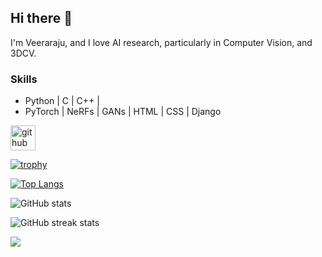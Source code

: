 ## Hi there 👋
I'm Veeraraju, and I love AI research, particularly in Computer Vision, and 3DCV.

### Skills
- Python | C | C++ |
- PyTorch | NeRFs | GANs | HTML | CSS | Django 


[<img src='https://cdn.jsdelivr.net/npm/simple-icons@3.0.1/icons/github.svg' alt='github' height='40'>](https://github.com/Veeraraju-E)  

[![trophy](https://github-profile-trophy.vercel.app/?username=Veeraraju-E)](https://github.com/ryo-ma/github-profile-trophy)

[![Top Langs](https://github-readme-stats.vercel.app/api/top-langs/?username=Veeraraju-E)](https://github.com/anuraghazra/github-readme-stats)

![GitHub stats](https://github-readme-stats.vercel.app/api?username=Veeraraju-E&show_icons=true&count_private=true)  

![GitHub streak stats](https://streak-stats.demolab.com/?user=Veeraraju-E)

[![](https://visitcount.itsvg.in/api?id=Veeraraju-E&label=Profile%20Views&color=3&icon=1&pretty=false)](https://visitcount.itsvg.in)
